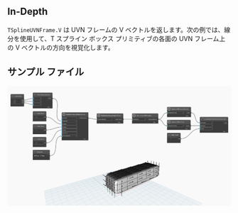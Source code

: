 ## In-Depth
`TSplineUVNFrame.V` は UVN フレームの V ベクトルを返します。次の例では、線分を使用して、T スプライン ボックス プリミティブの各面の UVN フレーム上の V ベクトルの方向を視覚化します。

## サンプル ファイル

![Example](./Autodesk.DesignScript.Geometry.TSpline.TSplineUVNFrame.V_img.jpg)

